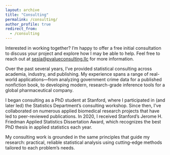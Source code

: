```yaml
---
layout: archive
title: "Consulting"
permalink: /consulting/
author_profile: true
redirect_from:
  - /consulting
---
```



Interested in working together?
I’m happy to offer a free initial consultation to discuss your project and explore how I may be able to help. Feel free to reach out at [sesia@pvalueconsulting.llc](sesia@pvalueconsulting.llc) for more information.

Over the past several years, I’ve provided statistical consulting across academia, industry, and publishing. My experience spans a range of real-world applications—from analyzing government crime data for a published nonfiction book, to developing modern, research-grade inference tools for a global pharmaceutical company.

I began consulting as a PhD student at Stanford, where I participated in (and later led) the Statistics Department’s consulting workshop. Since then, I’ve collaborated on numerous applied biomedical research projects that have led to peer-reviewed publications. In 2020, I received Stanford’s Jerome H. Friedman Applied Statistics Dissertation Award, which recognizes the best PhD thesis in applied statistics each year.

My consulting work is grounded in the same principles that guide my research: practical, reliable statistical analysis using cutting-edge methods tailored to each problem’s needs.


